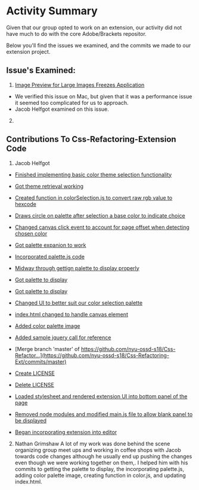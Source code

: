 # Activity Summary

Given that our group opted to work on an extension, our activity did not have much to do with the core Adobe/Brackets repositor.

Below you'll find the issues we examined, and the commits we made to our extension project.

## Issue's Examined:

1) [Image Preview for Large Images Freezes Application](https://github.com/adobe/brackets/issues/14117)

* We verified this issue on Mac, but given that it was a performance issue it seemed too complicated for us to approach.
* Jacob Helfgot examined on this issue.

2) 

## Contributions To Css-Refactoring-Extension Code

1) Jacob Helfgot

* [Finished implementing basic color theme selection functionality](https://github.com/nyu-ossd-s18/Css-Refactoring-Ext/commit/419ae3895e579ad8520a70f3828954c6d00a585d)

* [Got theme retrieval working](https://github.com/nyu-ossd-s18/Css-Refactoring-Ext/commit/603fef88ee133efb1f3a9aee9781a62e21c3dc4d)

* [Created function in colorSelection.js to convert raw rgb value to hexcode](https://github.com/nyu-ossd-s18/Css-Refactoring-Ext/commit/b99d8510dafc4e30592aab0873af4fbdc2aef15f)

* [Draws circle on palette after selection a base color to indicate choice](https://github.com/nyu-ossd-s18/Css-Refactoring-Ext/commit/20335e5082ee6a2e4ed30ae4ac5fe3dcf1de8563)

* [Changed canvas click event to account for page offset when detecting chosen color](https://github.com/nyu-ossd-s18/Css-Refactoring-Ext/commit/741a96c6d9de80028c2f2e8731b0e81c73660124)

* [Got palette expanion to work](https://github.com/nyu-ossd-s18/Css-Refactoring-Ext/commit/ff9488b2d2154b781fd36cb8c77fc8885b00220c)

* [Incorporated palette.js code](https://github.com/nyu-ossd-s18/Css-Refactoring-Ext/commit/3d09eabcfee07ae41a3580294be5f85b873ca91c)

* [Midway through gettign palette to display properly](https://github.com/nyu-ossd-s18/Css-Refactoring-Ext/commit/3d8da71476c27b3363001bf6086aec80cecdb998)

* [Got palette to display](https://github.com/nyu-ossd-s18/Css-Refactoring-Ext/commit/a8e19dfb26b28d0575a8dee81240329c90c3827b)

* [Got palette to display](https://github.com/nyu-ossd-s18/Css-Refactoring-Ext/commit/a8e19dfb26b28d0575a8dee81240329c90c3827b)

* [Changed UI to better suit our color selection palette](https://github.com/nyu-ossd-s18/Css-Refactoring-Ext/commit/7e3443e9deee7bec04e0508997020630676117be)

* [index.html changed to handle canvas element](https://github.com/nyu-ossd-s18/Css-Refactoring-Ext/commit/c0aee544503229fe207ed61f2102789f8776a27c)

* [Added color palette image](https://github.com/nyu-ossd-s18/Css-Refactoring-Ext/commit/c9ea84c09d2c866033aac7b55e4f318b70cad96c)

* [Added sample jquery call for reference](https://github.com/nyu-ossd-s18/Css-Refactoring-Ext/commit/926d3ecd5f74fb341c6f667ca75b58aa6f4eadf8)

* [Merge branch 'master' of https://github.com/nyu-ossd-s18/Css-Refactor…](https://github.com/nyu-ossd-s18/Css-Refactoring-Ext/commits/master)

* [Create LICENSE](https://github.com/nyu-ossd-s18/Css-Refactoring-Ext/commit/15323297c63d25274f1b7a9f473ca47330ebfbb8)

* [Delete LICENSE](https://github.com/nyu-ossd-s18/Css-Refactoring-Ext/commit/b9efc0d239eb997d2896b19f439acc1b9c2de869)

* [Loaded stylesheet and rendered extension UI into bottom panel of the page](https://github.com/nyu-ossd-s18/Css-Refactoring-Ext/commit/08f3a1d24bdb3a6febec9beb63a121f0d3ac4b76)

* [Removed node modules and modified main.js file to allow blank panel to be displayed](https://github.com/nyu-ossd-s18/Css-Refactoring-Ext/commit/0703f4dc3060a65370ead49eb27aa77a307eab80)

* [Began incorporating extension into editor](https://github.com/nyu-ossd-s18/Css-Refactoring-Ext/commit/aa310f80d8513dc5541035428c4bf75cd278e3b1)

2) Nathan Grimshaw
A lot of my work was done behind the scene organizing group meet ups and working in coffee shops with Jacob towards code changes although
he usually end up pushing the changes even though we were working together on them,. I helped him with his commits to getting the palette
to display, the incorporating palette.js, adding color palette image, creating function in color.js, and updating index.html.

